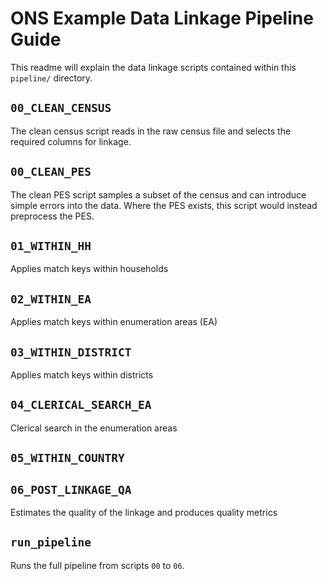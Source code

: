 # ONS Example Data Linkage Pipeline Guide

This readme will explain the data linkage scripts contained within this `pipeline/` directory.

## `00_CLEAN_CENSUS`
The clean census script reads in the raw census file and selects the required columns for linkage.

## `00_CLEAN_PES`
The clean PES script samples a subset of the census and can introduce simple errors into the data. Where the PES exists, this script would instead preprocess the PES.



<!-- TODO finish scripts below this line -->
## `01_WITHIN_HH`
Applies match keys within households

## `02_WITHIN_EA`
Applies match keys within enumeration areas (EA)


## `03_WITHIN_DISTRICT`
Applies match keys within districts


## `04_CLERICAL_SEARCH_EA`
Clerical search in the enumeration areas

## `05_WITHIN_COUNTRY`

## `06_POST_LINKAGE_QA`
Estimates the quality of the linkage and produces quality metrics


## `run_pipeline`
Runs the full pipeline from scripts `00` to `06`.




